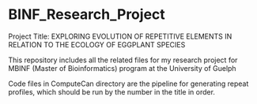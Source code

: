 # BINF_Research_Project

Project Title: EXPLORING EVOLUTION OF REPETITIVE ELEMENTS IN RELATION TO THE ECOLOGY OF EGGPLANT SPECIES

This repository includes all the related files for my research project for MBINF (Master of Bioinformatics) program at the University of Guelph

Code files in ComputeCan directory are the pipeline for generating repeat profiles, which should be run by the number in the title in order. 

